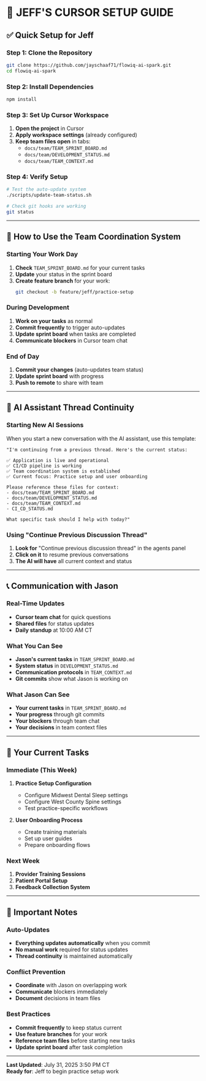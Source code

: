 # 🚀 **JEFF'S CURSOR SETUP GUIDE**

## **✅ Quick Setup for Jeff**

### **Step 1: Clone the Repository**
```bash
git clone https://github.com/jayschaaf71/flowiq-ai-spark.git
cd flowiq-ai-spark
```

### **Step 2: Install Dependencies**
```bash
npm install
```

### **Step 3: Set Up Cursor Workspace**
1. **Open the project** in Cursor
2. **Apply workspace settings** (already configured)
3. **Keep team files open** in tabs:
   - `docs/team/TEAM_SPRINT_BOARD.md`
   - `docs/team/DEVELOPMENT_STATUS.md`
   - `docs/team/TEAM_CONTEXT.md`

### **Step 4: Verify Setup**
```bash
# Test the auto-update system
./scripts/update-team-status.sh

# Check git hooks are working
git status
```

---

## **🔄 How to Use the Team Coordination System**

### **Starting Your Work Day**
1. **Check** `TEAM_SPRINT_BOARD.md` for your current tasks
2. **Update** your status in the sprint board
3. **Create feature branch** for your work:
   ```bash
   git checkout -b feature/jeff/practice-setup
   ```

### **During Development**
1. **Work on your tasks** as normal
2. **Commit frequently** to trigger auto-updates
3. **Update sprint board** when tasks are completed
4. **Communicate blockers** in Cursor team chat

### **End of Day**
1. **Commit your changes** (auto-updates team status)
2. **Update sprint board** with progress
3. **Push to remote** to share with team

---

## **🤖 AI Assistant Thread Continuity**

### **Starting New AI Sessions**
When you start a new conversation with the AI assistant, use this template:

```
"I'm continuing from a previous thread. Here's the current status:

✅ Application is live and operational
✅ CI/CD pipeline is working
✅ Team coordination system is established
✅ Current focus: Practice setup and user onboarding

Please reference these files for context:
- docs/team/TEAM_SPRINT_BOARD.md
- docs/team/DEVELOPMENT_STATUS.md
- docs/team/TEAM_CONTEXT.md
- CI_CD_STATUS.md

What specific task should I help with today?"
```

### **Using "Continue Previous Discussion Thread"**
1. **Look for** "Continue previous discussion thread" in the agents panel
2. **Click on it** to resume previous conversations
3. **The AI will have** all current context and status

---

## **📞 Communication with Jason**

### **Real-Time Updates**
- **Cursor team chat** for quick questions
- **Shared files** for status updates
- **Daily standup** at 10:00 AM CT

### **What You Can See**
- **Jason's current tasks** in `TEAM_SPRINT_BOARD.md`
- **System status** in `DEVELOPMENT_STATUS.md`
- **Communication protocols** in `TEAM_CONTEXT.md`
- **Git commits** show what Jason is working on

### **What Jason Can See**
- **Your current tasks** in `TEAM_SPRINT_BOARD.md`
- **Your progress** through git commits
- **Your blockers** through team chat
- **Your decisions** in team context files

---

## **🎯 Your Current Tasks**

### **Immediate (This Week)**
1. **Practice Setup Configuration**
   - Configure Midwest Dental Sleep settings
   - Configure West County Spine settings
   - Test practice-specific workflows

2. **User Onboarding Process**
   - Create training materials
   - Set up user guides
   - Prepare onboarding flows

### **Next Week**
1. **Provider Training Sessions**
2. **Patient Portal Setup**
3. **Feedback Collection System**

---

## **🚨 Important Notes**

### **Auto-Updates**
- **Everything updates automatically** when you commit
- **No manual work** required for status updates
- **Thread continuity** is maintained automatically

### **Conflict Prevention**
- **Coordinate** with Jason on overlapping work
- **Communicate** blockers immediately
- **Document** decisions in team files

### **Best Practices**
- **Commit frequently** to keep status current
- **Use feature branches** for your work
- **Reference team files** before starting new tasks
- **Update sprint board** after task completion

---

**Last Updated**: July 31, 2025 3:50 PM CT  
**Ready for**: Jeff to begin practice setup work
